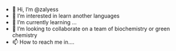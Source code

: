 - 👋 Hi, I’m @zalyess
- 👀 I’m interested in learn another languages
- 🌱 I’m currently learning ...
- 💞️ I’m looking to collaborate on a team of biochemistry or green chemistry
- 📫 How to reach me in....

<!---
zalyess/zalyess is a ✨ special ✨ repository because its `README.md` (this file) appears on your GitHub profile.
You can click the Preview link to take a look at your changes.
--->
